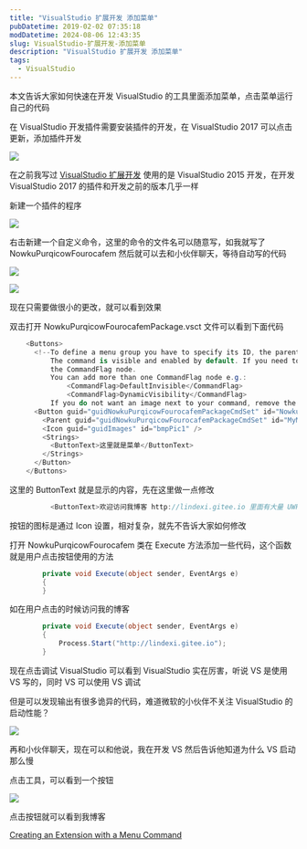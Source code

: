 ```yaml
---
title: "VisualStudio 扩展开发 添加菜单"
pubDatetime: 2019-02-02 07:35:18
modDatetime: 2024-08-06 12:43:35
slug: VisualStudio-扩展开发-添加菜单
description: "VisualStudio 扩展开发 添加菜单"
tags:
  - VisualStudio
---
```





本文告诉大家如何快速在开发 VisualStudio 的工具里面添加菜单，点击菜单运行自己的代码

<!--more-->


<!-- CreateTime:2019/2/2 15:35:18 -->

<!-- csdn -->

<!-- 标签： VisualStudio -->

在 VisualStudio 开发插件需要安装插件的开发，在 VisualStudio 2017 可以点击更新，添加插件开发

<!-- ![](images/img-VisualStudio 扩展开发 添加菜单0.png) -->

![](images/img-lindexi%2F2019221549454.png)

在之前我写过 [VisualStudio 扩展开发](https://lindexi.gitee.io/post/VisualStudio-%E6%89%A9%E5%B1%95%E5%BC%80%E5%8F%91.html) 使用的是 VisualStudio 2015 开发，在开发 VisualStudio 2017 的插件和开发之前的版本几乎一样

新建一个插件的程序

<!-- ![](images/img-VisualStudio 扩展开发 添加菜单1.png) -->

![](images/img-lindexi%2F201922151358651.png)

右击新建一个自定义命令，这里的命令的文件名可以随意写，如我就写了 NowkuPurqicowFourocafem 然后就可以去和小伙伴聊天，等待自动写的代码

<!-- ![](images/img-VisualStudio 扩展开发 添加菜单2.png) -->

![](images/img-lindexi%2F20192215155309.png)

<!-- ![](images/img-VisualStudio 扩展开发 添加菜单3.png) -->

![](images/img-lindexi%2F201922151554225.png)

现在只需要做很小的更改，就可以看到效果

双击打开 NowkuPurqicowFourocafemPackage.vsct 文件可以看到下面代码

```csharp
    <Buttons>
      <!--To define a menu group you have to specify its ID, the parent menu and its display priority.
          The command is visible and enabled by default. If you need to change the visibility, status, etc, you can use
          the CommandFlag node.
          You can add more than one CommandFlag node e.g.:
              <CommandFlag>DefaultInvisible</CommandFlag>
              <CommandFlag>DynamicVisibility</CommandFlag>
          If you do not want an image next to your command, remove the Icon node /> -->
      <Button guid="guidNowkuPurqicowFourocafemPackageCmdSet" id="NowkuPurqicowFourocafemId" priority="0x0100" type="Button">
        <Parent guid="guidNowkuPurqicowFourocafemPackageCmdSet" id="MyMenuGroup" />
        <Icon guid="guidImages" id="bmpPic1" />
        <Strings>
          <ButtonText>这里就是菜单</ButtonText>
        </Strings>
      </Button>
    </Buttons>
```

这里的 ButtonText 就是显示的内容，先在这里做一点修改

```csharp
          <ButtonText>欢迎访问我博客 http://lindexi.gitee.io 里面有大量 UWP WPF 博客</ButtonText>

```

按钮的图标是通过 Icon 设置，相对复杂，就先不告诉大家如何修改

打开 NowkuPurqicowFourocafem 类在 Execute 方法添加一些代码，这个函数就是用户点击按钮使用的方法

```csharp
        private void Execute(object sender, EventArgs e)
        {
        }
```

如在用户点击的时候访问我的博客

```csharp
        private void Execute(object sender, EventArgs e)
        {
            Process.Start("http://lindexi.gitee.io");
        }
```

现在点击调试 VisualStudio 可以看到 VisualStudio 实在厉害，听说 VS 是使用 VS 写的，同时 VS 可以使用 VS 调试

但是可以发现输出有很多诡异的代码，难道微软的小伙伴不关注 VisualStudio 的启动性能？

<!-- ![](images/img-VisualStudio 扩展开发 添加菜单4.png) -->

![](images/img-lindexi%2F201922152319295.png)

再和小伙伴聊天，现在可以和他说，我在开发 VS 然后告诉他知道为什么 VS 启动那么慢

点击工具，可以看到一个按钮

<!-- ![](images/img-VisualStudio 扩展开发 添加菜单5.png) -->

![](images/img-lindexi%2F201922153359242.png)

点击按钮就可以看到我博客

[Creating an Extension with a Menu Command](https://docs.microsoft.com/en-us/visualstudio/extensibility/creating-an-extension-with-a-menu-command?view=vs-2017 )

